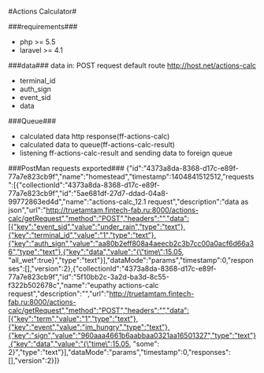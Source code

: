 #Actions Calculator#

###requirements###
- php >= 5.5
- laravel >= 4.1

###data###
data in: POST request
default route http://host.net/actions-calc

 - terminal_id
 - auth_sign
 - event_sid
 - data


###Queue###
- calculated data http response(ff-actions-calc)
- calculated data to queue(ff-actions-calc-result)
- listening ff-actions-calc-result and sending data to foreign queue

###PostMan requests exported###
{"id":"4373a8da-8368-d17c-e89f-77a7e823cb9f","name":"homestead","timestamp":1404841512512,"requests":[{"collectionId":"4373a8da-8368-d17c-e89f-77a7e823cb9f","id":"5ae681df-27d7-ddad-04a8-99772863ed4d","name":"actions-calc_12.1 request","description":"data as json","url":"http://truetamtam.fintech-fab.ru:8000/actions-calc/getRequest","method":"POST","headers":"","data":[{"key":"event_sid","value":"under_rain","type":"text"},{"key":"terminal_id","value":"1","type":"text"},{"key":"auth_sign","value":"aa80b2eff808a4aeecb2c3b7cc00a0acf6d66a36","type":"text"},{"key":"data","value":"{\"time\":15.05, \"all_wet\":true}","type":"text"}],"dataMode":"params","timestamp":0,"responses":[],"version":2},{"collectionId":"4373a8da-8368-d17c-e89f-77a7e823cb9f","id":"5f10bb2c-3a2d-ba3d-8c55-f322b502678c","name":"eupathy actions-calc request","description":"","url":"http://truetamtam.fintech-fab.ru:8000/actions-calc/getRequest","method":"POST","headers":"","data":[{"key":"term","value":"1","type":"text"},{"key":"event","value":"im_hungry","type":"text"},{"key":"sign","value":"960aaa4661b6aabbaa0321aa16501327","type":"text"},{"key":"data","value":"{\"time\":15.05, \"some\": 2}","type":"text"}],"dataMode":"params","timestamp":0,"responses":[],"version":2}]}